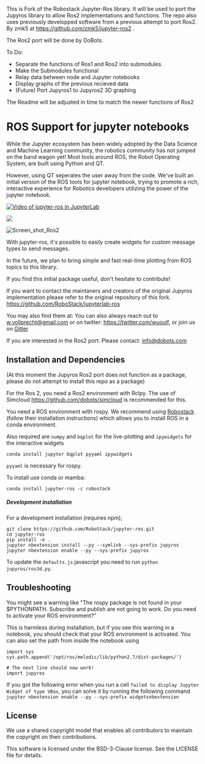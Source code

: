 This is Fork of the Robostack Jupyter-Ros library. It will be used to port the Jupyros library to allow Ros2 implementations and functions. The repo also uses previously developped software from a previous attempt to port Ros2. By zmk5 at https://github.com/zmk5/jupyter-ros2 .

The Ros2 port will be done by DoBots.


To Do:
- Separate the functions of Ros1 and Ros2 into submodules.
- Make the Submodules functional
- Relay data between node and Jupyter notebooks
- Display graphs of the previous recieved data
- (Future) Port Jupyros1 to Jupyros2 3D graphing

The Readme will be adjusted in time to match the newer functions of Ros2

# ROS Support for jupyter notebooks

While the Jupyter ecosystem has been widely adopted by
the Data Science and Machine Learning community, the
robotics community has not jumped on the band wagon yet!
Most tools around ROS, the Robot Operating System, are
built using Python and QT.

However, using QT seperates the user away from the code.
We've built an initial version of the ROS tools for jupyter
notebook, trying to promote a rich, interactive experience
for Robotics developers utilizing the power of the jupyter
notebook.

[![Video of jupyter-ros in JupyterLab](https://raw.githubusercontent.com/wolfv/jupyter-ros/master/docs/assets/jupyterlab-with-ros.gif)](https://www.youtube.com/watch?v=mPvYZango2E)

![](https://raw.githubusercontent.com/wolfv/jupyter-ros/master/docs/assets/screenshot.png)

![Screen_shot_Ros2](https://user-images.githubusercontent.com/27964546/170959530-820e6dc5-e23f-414e-baf4-23596fb53c10.png)



With jupyter-ros, it's possible to easily create widgets for
custom message types to send messages.

In the future, we plan to bring simple and fast real-time
plotting from ROS topics to this library.

If you find this initial package useful, don't hesitate to
contribute!

If you want to contact the maintaners and creators of the original Jupyros implementation please refer to the original repository of this fork. https://github.com/RoboStack/jupyterlab-ros 

You may also find them at:
You can also always reach out to w.vollprecht@gmail.com or
on twitter: https://twitter.com/wuoulf, or join us on [Gitter](https://gitter.im/RoboStack/Lobby)

If you are interested in the Ros2 port:
Please contact: info@dobots.com

## Installation and Dependencies
(At this moment the Jupyros Ros2 port does not function as a package, please do not attempt to install this repo as a package)

For the Ros 2, you need a Ros2 environment with Rclpy. The use of Simcloud https://github.com/dobots/simcloud is recommended for this. 


You need a ROS environment with rospy. We recommend using [Robostack](https://github.com/RoboStack/ros-noetic) (follow their installation instructions) which allows you to install ROS in a conda environment.

Also required are `numpy` and `bqplot` for the live-plotting
and `ipywidgets` for the interactive widgets

    conda install jupyter bqplot pyyaml ipywidgets

`pyyaml` is necessary for rospy.

To install use conda or mamba:

    conda install jupyter-ros -c robostack

##### Development installation

For a development installation (requires npm),

    git clone https://github.com/RoboStack/jupyter-ros.git
    cd jupyter-ros
    pip install -e .
    jupyter nbextension install --py --symlink --sys-prefix jupyros
    jupyter nbextension enable --py --sys-prefix jupyros


To update the `defaults.js` javascript you need to run `python jupyros/ros3d.py`.


## Troubleshooting

You might see a warning like "The rospy package is not found in your $PYTHONPATH.
Subscribe and publish are not going to work. Do you need to activate your ROS environment?"

This is harmless during installation, but if you see this warning in a notebook, you should
check that your ROS environment is activated. You can also set the path from inside the notebook
using

```
import sys
sys.path.append('/opt/ros/melodic/lib/python2.7/dist-packages/')

# The next line should now work!
import jupyros
```

If you got the following error when you run a cell ```failed to display Jupyter Widget of type VBox```,
you can solve it by running the following command ```jupyter nbextension enable --py --sys-prefix widgetsnbextension```

## License

We use a shared copyright model that enables all contributors to maintain the copyright on their contributions.

This software is licensed under the BSD-3-Clause license. See the LICENSE file for details.
